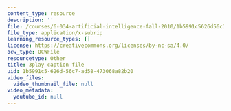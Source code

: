 ```yaml
---
content_type: resource
description: ''
file: /courses/6-034-artificial-intelligence-fall-2010/1b5991c5626d56c7ad58473068a82b20_STjW3eH0Cik.vtt
file_type: application/x-subrip
learning_resource_types: []
license: https://creativecommons.org/licenses/by-nc-sa/4.0/
ocw_type: OCWFile
resourcetype: Other
title: 3play caption file
uid: 1b5991c5-626d-56c7-ad58-473068a82b20
video_files:
  video_thumbnail_file: null
video_metadata:
  youtube_id: null
---
```

